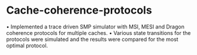 # Cache-coherence-protocols
•	Implemented a trace driven SMP simulator with MSI, MESI and Dragon coherence protocols for multiple caches.
•	Various state transitions for the protocols were simulated and the results were compared for the most optimal protocol.
